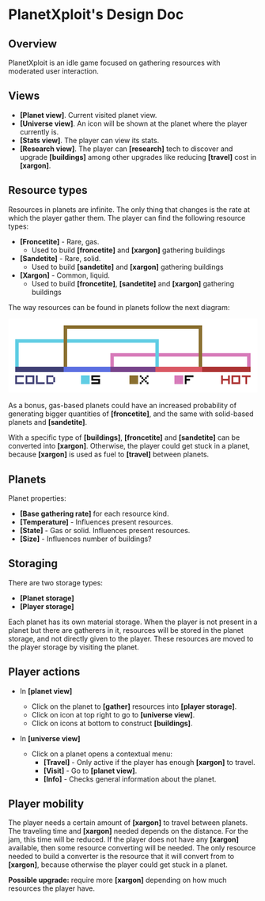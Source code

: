 # PlanetXploit's Design Doc

## Overview

PlanetXploit is an idle game focused on gathering resources with moderated user interaction.

## Views

* **[Planet view]**. Current visited planet view.
* **[Universe view]**. An icon will be shown at the planet where the player currently is.
* **[Stats view]**. The player can view its stats.
* **[Research view]**. The player can **[research]** tech to discover and upgrade **[buildings]** among other upgrades like reducing **[travel]** cost in **[xargon]**.

## Resource types

Resources in planets are infinite. The only thing that changes is the rate at which the player gather them. The player can find the following resource types:

* **[Froncetite]** - Rare, gas.
  * Used to build **[froncetite]** and **[xargon]** gathering buildings
* **[Sandetite]** - Rare, solid.
  * Used to build **[sandetite]** and **[xargon]** gathering buildings
* **[Xargon]** - Common, liquid.
  * Used to build **[froncetite]**, **[sandetite]** and **[xargon]** gathering buildings

The way resources can be found in planets follow the next diagram:

![alt text](resource-diagram.png "Sample")

As a bonus, gas-based planets could have an increased probability of generating bigger quantities of **[froncetite]**, and the same with solid-based planets and **[sandetite]**.

With a specific type of **[buildings]**, **[froncetite]** and **[sandetite]** can be converted into **[xargon]**. Otherwise, the player could get stuck in a planet, because **[xargon]** is used as fuel to **[travel]** between planets.

## Planets

Planet properties:

* **[Base gathering rate]** for each resource kind.
* **[Temperature]** - Influences present resources.
* **[State]** - Gas or solid. Influences present resources.
* **[Size]** - Influences number of buildings?

## Storaging

There are two storage types:

* **[Planet storage]**
* **[Player storage]**

Each planet has its own material storage. When the player is not present in a planet but there are gatherers in it, resources will be stored in the planet storage, and not directly given to the player. These resources are moved to the player storage by visiting the planet.

## Player actions

* In **[planet view]**
  * Click on the planet to **[gather]** resources into **[player storage]**.
  * Click on icon at top right to go to **[universe view]**.
  * Click on icons at bottom to construct **[buildings]**.

* In **[universe view]**
  * Click on a planet opens a contextual menu:
    * **[Travel]** - Only active if the player has enough **[xargon]** to travel.
    * **[Visit]** - Go to **[planet view]**.
    * **[Info]** - Checks general information about the planet.

## Player mobility

The player needs a certain amount of **[xargon]** to travel between planets. The traveling time and **[xargon]** needed depends on the distance. For the jam, this time will be reduced. If the player does not have any **[xargon]** available, then some resource converting will be needed. The only resource needed to build a converter is the resource that it will convert from to **[xargon]**, because otherwise the player could get stuck in a planet.

**Possible upgrade:** require more **[xargon]** depending on how much resources the player have.
